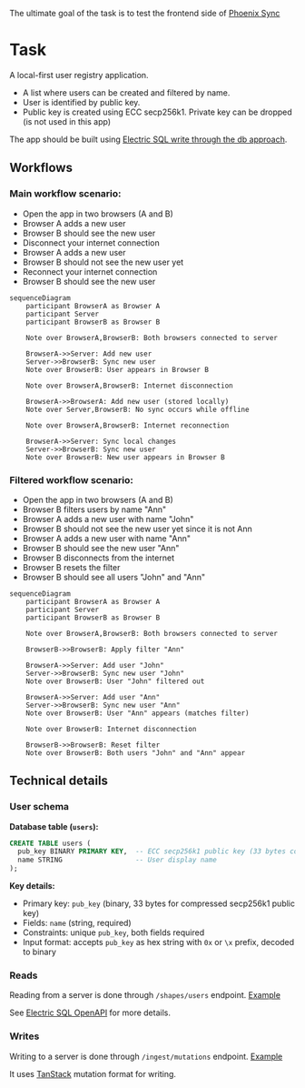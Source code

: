 The ultimate goal of the task is to test the frontend side of [Phoenix Sync](https://www.youtube.com/watch?v=4IWShnVuRCg) 

# Task

A local-first user registry application.
 - A list where users can be created and filtered by name.
 - User is identified by public key. 
 - Public key is created using ECC secp256k1. Private key can be dropped (is not used in this app) 

The app should be built using [Electric SQL write through the db approach](https://electric-sql.com/docs/guides/writes#through-the-db). 

## Workflows

### Main workflow scenario:
 - Open the app in two browsers (A and B)
 - Browser A adds a new user
 - Browser B should see the new user
 - Disconnect your internet connection
 - Browser A adds a new user
 - Browser B should not see the new user yet
 - Reconnect your internet connection
 - Browser B should see the new user

```mermaid
sequenceDiagram
    participant BrowserA as Browser A
    participant Server
    participant BrowserB as Browser B

    Note over BrowserA,BrowserB: Both browsers connected to server
    
    BrowserA->>Server: Add new user
    Server->>BrowserB: Sync new user
    Note over BrowserB: User appears in Browser B
    
    Note over BrowserA,BrowserB: Internet disconnection
    
    BrowserA->>BrowserA: Add new user (stored locally)
    Note over Server,BrowserB: No sync occurs while offline
    
    Note over BrowserA,BrowserB: Internet reconnection
    
    BrowserA->>Server: Sync local changes
    Server->>BrowserB: Sync new user
    Note over BrowserB: New user appears in Browser B
```


### Filtered workflow scenario:
 - Open the app in two browsers (A and B)
 - Browser B filters users by name "Ann"
 - Browser A adds a new user with name "John"
 - Browser B should not see the new user yet since it is not Ann
 - Browser A adds a new user with name "Ann"
 - Browser B should see the new user "Ann"
 - Browser B disconnects from the internet
 - Browser B resets the filter
 - Browser B should see all users "John" and "Ann"

```mermaid
sequenceDiagram
    participant BrowserA as Browser A
    participant Server
    participant BrowserB as Browser B
    
    Note over BrowserA,BrowserB: Both browsers connected to server
    
    BrowserB->>BrowserB: Apply filter "Ann"
    
    BrowserA->>Server: Add user "John"
    Server->>BrowserB: Sync new user "John"
    Note over BrowserB: User "John" filtered out
    
    BrowserA->>Server: Add user "Ann"
    Server->>BrowserB: Sync new user "Ann"
    Note over BrowserB: User "Ann" appears (matches filter)
    
    Note over BrowserB: Internet disconnection
    
    BrowserB->>BrowserB: Reset filter
    Note over BrowserB: Both users "John" and "Ann" appear
```


## Technical details

### User schema

**Database table (`users`):**
```sql
CREATE TABLE users (
  pub_key BINARY PRIMARY KEY,  -- ECC secp256k1 public key (33 bytes compressed)
  name STRING                  -- User display name
);
```

**Key details:**
- Primary key: `pub_key` (binary, 33 bytes for compressed secp256k1 public key)
- Fields: `name` (string, required)
- Constraints: unique `pub_key`, both fields required
- Input format: accepts `pub_key` as hex string with `0x` or `\x` prefix, decoded to binary

### Reads
Reading from a server is done through `/shapes/users` endpoint. [Example](https://github.com/Buckitup-chat/sync_test/blob/main/get_users.sh)

See [Electric SQL OpenAPI](https://electric-sql.com/openapi.html) for more details.


### Writes
Writing to a server is done through `/ingest/mutations` endpoint. [Example](https://github.com/Buckitup-chat/sync_test/blob/main/post_user.sh)

It uses [TanStack](https://tanstack.com/) mutation format for writing.
